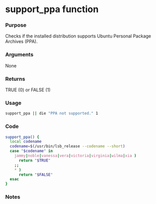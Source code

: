 # support_ppa function
### Purpose
Checks if the installed distribution supports Ubuntu Personal Package Archives (PPA).
### Arguments
None
### Returns
TRUE (0) or FALSE (1)
### Usage
```bash
support_ppa || die "PPA not supported." 1
```
### Code
```bash
support_ppa() {
  local codename
  codename=$(/usr/bin/lsb_release --codename --short)
  case "$codename" in
    jammy|noble|vanessa|vera|victoria|virginia|wilma|xia )
      return "$TRUE"
    ;;
    * )
      return "$FALSE"
  esac
}
```
### Notes
